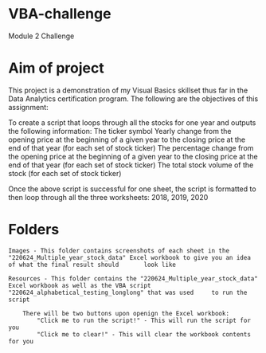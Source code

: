 # VBA-challenge
Module 2 Challenge

# Aim of project 
This project is a demonstration of my Visual Basics skillset thus far in the Data Analytics certification program.
The following are the objectives of this assignment:

To create a script that loops through all the stocks for one year and outputs the following information:
    The ticker symbol
    Yearly change from the opening price at the beginning of a given year to the closing price at the end of that year (for each set of stock ticker)
    The percentage change from the opening price at the beginning of a given year to the closing price at the end of that year (for each set of stock ticker)
    The total stock volume of the stock (for each set of stock ticker)
    
Once the above script is successful for one sheet, the script is formatted to then loop through all the three worksheets: 2018, 2019, 2020

# Folders
    Images - This folder contains screenshots of each sheet in the "220624_Multiple_year_stock_data" Excel workbook to give you an idea of what the final result should       look like
    
    Resources - This folder contains the "220624_Multiple_year_stock_data" Excel workbook as well as the VBA script "220624_alphabetical_testing_longlong" that was used     to run the script
    
        There will be two buttons upon openign the Excel workbook:
            "Click me to run the script!" - This will run the script for you
            "Click me to clear!" - This will clear the workbook contents for you
